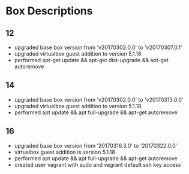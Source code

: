 # Box Descriptions

## 12
* upgraded base box version from 'v20170302.0.0' to 'v20170307.0.1'
* upgraded virtualbox guest addition to version 5.1.18
* performed apt-get update && apt-get dist-upgrade && apt-get autoremove

## 14
* upgraded base box version from 'v20170302.0.0' to 'v20170313.0.0'
* upgraded virtualbox guest addition to version 5.1.18
* performed apt update && apt full-upgrade && apt-get autoremove

## 16
* upgraded base box version from '20170316.3.0' to '20170322.0.0'
* virtualbox guest addition is version 5.1.18
* performed apt update && apt full-upgrade && apt-get autoremove
* created user vagrant with sudo and vagrant default ssh key access